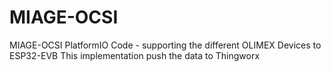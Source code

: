 # MIAGE-OCSI
MIAGE-OCSI PlatformIO Code - supporting the different OLIMEX Devices to ESP32-EVB
This implementation push the data to Thingworx


